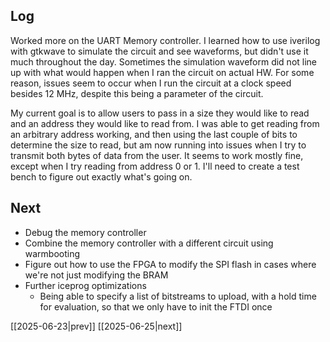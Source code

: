 ## Log
Worked more on the UART Memory controller. I learned how to use iverilog with gtkwave to simulate the circuit and see waveforms, but didn't use it much throughout the day. Sometimes the simulation waveform did not line up with what would happen when I ran the circuit on actual HW. For some reason, issues seem to occur when I run the circuit at a clock speed besides 12 MHz, despite this being a parameter of the circuit.

My current goal is to allow users to pass in a size they would like to read and an address they would like to read from. I was able to get reading from an arbitrary address working, and then using the last couple of bits to determine the size to read, but am now running into issues when I try to transmit both bytes of data from the user. It seems to work mostly fine, except when I try reading from address 0 or 1. I'll need to create a test bench to figure out exactly what's going on.
## Next
- Debug the memory controller
- Combine the memory controller with a different circuit using warmbooting
- Figure out how to use the FPGA to modify the SPI flash in cases where we're not just modifying the BRAM
- Further iceprog optimizations
	- Being able to specify a list of bitstreams to upload, with a hold time for evaluation, so that we only have to init the FTDI once

[[2025-06-23|prev]] [[2025-06-25|next]]
